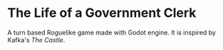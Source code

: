 # The Life of a Government Clerk

A turn based Roguelike game made with Godot engine. It is inspired by Kafka's *The Castle*.

